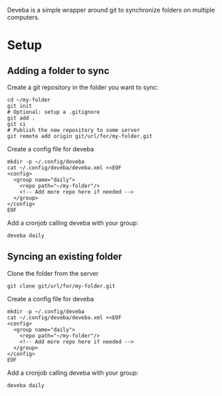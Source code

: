 Deveba is a simple wrapper around git to synchronize folders on multiple computers.

# Setup

## Adding a folder to sync

Create a git repository in the folder you want to sync:

    cd ~/my-folder
    git init
    # Optional: setup a .gitignore
    git add .
    git ci
    # Publish the new repository to some server
    git remote add origin git/url/for/my-folder.git

Create a config file for deveba

    mkdir -p ~/.config/deveba
    cat ~/.config/deveba/deveba.xml <<EOF
    <config>
      <group name="daily">
        <repo path="~/my-folder"/>
        <!-- Add more repo here if needed -->
      </group>
    </config>
    EOF

Add a cronjob calling deveba with your group:

    deveba daily

## Syncing an existing folder

Clone the folder from the server

    git clone git/url/for/my-folder.git

Create a config file for deveba

    mkdir -p ~/.config/deveba
    cat ~/.config/deveba/deveba.xml <<EOF
    <config>
      <group name="daily">
        <repo path="~/my-folder"/>
        <!-- Add more repo here if needed -->
      </group>
    </config>
    EOF

Add a cronjob calling deveba with your group:

    deveba daily
